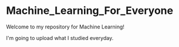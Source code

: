 # Machine_Learning_For_Everyone
Welcome to my repository for Machine Learning!

I'm going to upload what I studied everyday.
